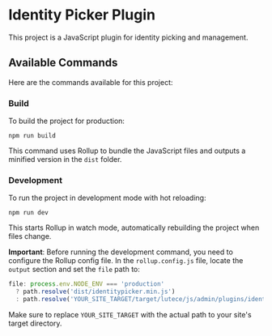 # Identity Picker Plugin

This project is a JavaScript plugin for identity picking and management.

## Available Commands

Here are the commands available for this project:

### Build

To build the project for production:

```
npm run build
```

This command uses Rollup to bundle the JavaScript files and outputs a minified version in the `dist` folder.

### Development

To run the project in development mode with hot reloading:

```
npm run dev
```

This starts Rollup in watch mode, automatically rebuilding the project when files change.

**Important**: Before running the development command, you need to configure the Rollup config file. In the `rollup.config.js` file, locate the `output` section and set the `file` path to:

```javascript
file: process.env.NODE_ENV === 'production'
  ? path.resolve('dist/identitypicker.min.js')
  : path.resolve('YOUR_SITE_TARGET/target/lutece/js/admin/plugins/identitypicker/dist/identitypicker.min.js'),
```

Make sure to replace `YOUR_SITE_TARGET` with the actual path to your site's target directory.